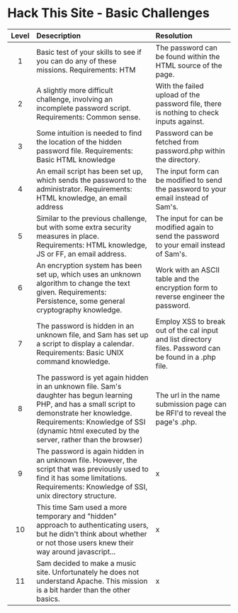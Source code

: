 # Hack This Site - Basic Challenges
| Level | Desecription | Resolution |
| :---: | :--- | :--- |
| 1 | Basic test of your skills to see if you can do any of these missions. Requirements: HTM | The password can be found within the HTML source of the page. |
| 2 | A slightly more difficult challenge, involving an incomplete password script. Requirements: Common sense. | With the failed upload of the password file, there is nothing to check inputs against. |
| 3 | Some intuition is needed to find the location of the hidden password file. Requirements: Basic HTML knowledge | Password can be fetched from password.php within the directory. |
| 4 | An email script has been set up, which sends the password to the administrator. Requirements: HTML knowledge, an email address | The input form can be modified to send the password to your email instead of Sam's. |
| 5 | Similar to the previous challenge, but with some extra security measures in place. Requirements: HTML knowledge, JS or FF, an email address. | The input for can be modified again to send the password to your email instead of Sam's. |
| 6 | An encryption system has been set up, which uses an unknown algorithm to change the text given. Requirements: Persistence, some general cryptography knowledge. | Work with an ASCII table and the encryption form to reverse engineer the password. |
| 7 | The password is hidden in an unknown file, and Sam has set up a script to display a calendar. Requirements: Basic UNIX command knowledge. | Employ XSS to break out of the cal input and list directory files. Password can be found in a .php file. |
| 8 | The password is yet again hidden in an unknown file. Sam's daughter has begun learning PHP, and has a small script to demonstrate her knowledge. Requirements: Knowledge of SSI (dynamic html executed by the server, rather than the browser) | The url in the name submission page can be RFI'd to reveal the page's .php. |
| 9 | The password is again hidden in an unknown file. However, the script that was previously used to find it has some limitations. Requirements: Knowledge of SSI, unix directory structure. | x |
| 10 | This time Sam used a more temporary and "hidden" approach to authenticating users, but he didn't think about whether or not those users knew their way around javascript... | x |
| 11 | Sam decided to make a music site. Unfortunately he does not understand Apache. This mission is a bit harder than the other basics. | x |


